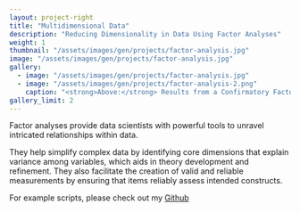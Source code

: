 ```yaml
---
layout: project-right
title: "Multidimensional Data"
description: "Reducing Dimensionality in Data Using Factor Analyses"
weight: 1
thumbnail: "/assets/images/gen/projects/factor-analysis.jpg"
image: "/assets/images/gen/projects/factor-analysis.jpg"
gallery:
  - image: "/assets/images/gen/projects/factor-analysis.jpg"
  - image: "/assets/images/gen/projects/factor-analysis-2.png"
    caption: "<strong>Above:</strong> Results from a Confirmatory Factor Analysis"
gallery_limit: 2
---
```


Factor analyses provide data scientists with powerful tools to unravel intricated relationships within data. 

They help simplify complex data by identifying core dimensions that explain variance among variables, which aids in theory development and refinement. They also facilitate the creation of valid and reliable measurements by ensuring that items reliably assess intended constructs. 

For example scripts, please check out my [Github](https://github.com/arianayoum/multidimensional-data)
